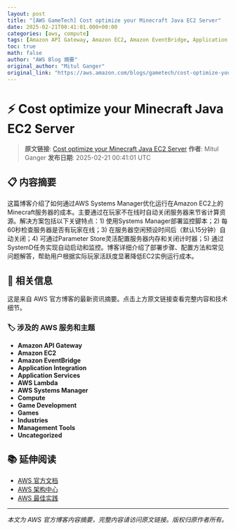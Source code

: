 ```yaml
---
layout: post
title: "[AWS GameTech] Cost optimize your Minecraft Java EC2 Server"
date: 2025-02-21T00:41:01.000+00:00
categories: [aws, compute]
tags: [Amazon API Gateway, Amazon EC2, Amazon EventBridge, Application Integration, Application Services, AWS Lambda, AWS Systems Manager, Compute, Game Development, Games, Industries, Management Tools, Uncategorized]
toc: true
math: false
author: "AWS Blog 摘要"
original_author: "Mitul Ganger"
original_link: "https://aws.amazon.com/blogs/gametech/cost-optimize-your-minecraft-java-ec2-server/"
---
```


# ⚡ Cost optimize your Minecraft Java EC2 Server

> **原文链接**: [Cost optimize your Minecraft Java EC2 Server](https://aws.amazon.com/blogs/gametech/cost-optimize-your-minecraft-java-ec2-server/)
> **作者**: Mitul Ganger
> **发布日期**: 2025-02-21 00:41:01 UTC

## 📋 内容摘要

这篇博客介绍了如何通过AWS Systems Manager优化运行在Amazon EC2上的Minecraft服务器的成本。主要通过在玩家不在线时自动关闭服务器来节省计算资源。解决方案包括以下关键特点：1) 使用Systems Manager部署监控脚本；2) 每60秒检查服务器是否有玩家在线；3) 在服务器空闲预设时间后（默认15分钟）自动关闭；4) 可通过Parameter Store灵活配置服务器内存和关闭计时器；5) 通过SystemD任务实现自动启动和监控。博客详细介绍了部署步骤、配置方法和常见问题解答，帮助用户根据实际玩家活跃度显著降低EC2实例运行成本。

## 🔗 相关信息

这是来自 AWS 官方博客的最新资讯摘要。点击上方原文链接查看完整内容和技术细节。

### 🏷️ 涉及的 AWS 服务和主题

- **Amazon API Gateway**
- **Amazon EC2**
- **Amazon EventBridge**
- **Application Integration**
- **Application Services**
- **AWS Lambda**
- **AWS Systems Manager**
- **Compute**
- **Game Development**
- **Games**
- **Industries**
- **Management Tools**
- **Uncategorized**

## 📚 延伸阅读

- [AWS 官方文档](https://docs.aws.amazon.com/)
- [AWS 架构中心](https://aws.amazon.com/architecture/)
- [AWS 最佳实践](https://aws.amazon.com/architecture/well-architected/)

---

*本文为 AWS 官方博客内容摘要，完整内容请访问原文链接。版权归原作者所有。*